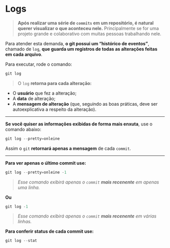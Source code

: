 # Logs

>**Após realizar uma série de `commits` em um repositório, é natural querer visualizar o que aconteceu nele.** Principalmente se for uma projeto grande e colaborativo com muitas pessoas trabalhando nele.  

Para atender esta demanda, **o git possui um “histórico de eventos”**, chamado de ``log``, **que guarda um registros de todas as alterações feitas em cada arquivo**.  

Para executar, rode o comando:

```c
git log
```

>O `log` **retorna para cada alteração:**  
 * O **usuário** que fez a alteração;
 * A **data** de alteração;
 * A **mensagem de alteração** (que, seguindo as boas práticas, deve ser autoexplicativa a respeito da alteração).
---
**Se você quiser as informações exibidas de forma mais enxuta**, use o comando abaixo:

```c
git log --pretty=onleine
```

Assim o `git` **retornará apenas a mensagem** de cada `commit`.

---

**Para ver apenas o último commit use:**

```c
git log --pretty=onleine -1
```
>_Esse comando exibirá apenas o `commit` **mais recenente** em apenas uma linha._

**Ou**
```c
git log -1
```
>_Esse comando exibirá apenas o `commit` **mais recenente** em várias linhas._

**Para conferir status de cada commit use:**

```c
git log --stat
```